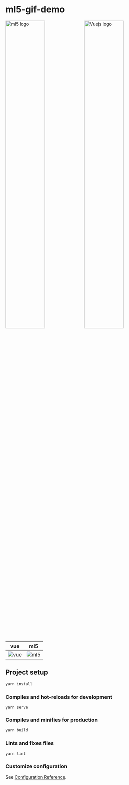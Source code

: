 # ml5-gif-demo

<img src="https://avatars2.githubusercontent.com/u/36965392?v=4" width="50%" alt="ml5 logo"/><img src="https://cdn.iconscout.com/icon/free/png-256/vue-282497.png" width="50%" alt="Vuejs logo"/>


vue           |  ml5
:-------------------------:|:-------------------------:
![vue](https://cdn.iconscout.com/icon/free/png-256/vue-282497.png)  |  ![ml5](https://avatars2.githubusercontent.com/u/36965392?v=4)
## Project setup
```
yarn install
```

### Compiles and hot-reloads for development
```
yarn serve
```

### Compiles and minifies for production
```
yarn build
```

### Lints and fixes files
```
yarn lint
```

### Customize configuration
See [Configuration Reference](https://cli.vuejs.org/config/).

